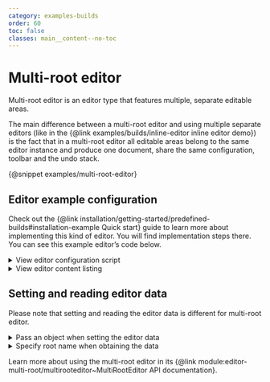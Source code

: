 ```yaml
---
category: examples-builds
order: 60
toc: false
classes: main__content--no-toc
---
```


# Multi-root editor

Multi-root editor is an editor type that features multiple, separate editable areas.

The main difference between a multi-root editor and using multiple separate editors (like in the {@link examples/builds/inline-editor inline editor demo}) is the fact that in a multi-root editor all editable areas belong to the same editor instance and produce one document, share the same configuration, toolbar and the undo stack.

{@snippet examples/multi-root-editor}

## Editor example configuration

Check out the {@link installation/getting-started/predefined-builds#installation-example Quick start} guide to learn more about implementing this kind of editor. You will find implementation steps there. You can see this example editor’s code below.

<details>
<summary>View editor configuration script</summary>

```js
import MultiRootEditor from '@ckeditor/ckeditor5-build-multi-root/src/ckeditor';

MultiRootEditor
    .create(
		// Define roots / editable areas:
		{
            header: document.querySelector( '#header' ),
            content: document.querySelector( '#content' ),
            leftSide: document.querySelector( '#left-side' ),
            rightSide: document.querySelector( '#right-side' )
        },
        // Editor configration:
        {
			cloudServices: {
				// All predefined builds include the Easy Image feature.
				// Provide correct configuration values to use it.
				tokenUrl: 'https://example.com/cs-token-endpoint',
				uploadUrl: 'https://your-organization-id.cke-cs.com/easyimage/upload/'
				// Read more about Easy Image - https://ckeditor.com/docs/ckeditor5/latest/features/images/image-upload/easy-image.html.
				// For other image upload methods see the guide - https://ckeditor.com/docs/ckeditor5/latest/features/images/image-upload/image-upload.html.
			}
		}
	)
	.then( editor => {
		window.editor = editor;

		// Append toolbar to a proper container.
		const toolbarContainer = document.querySelector( '#toolbar' );
		toolbarContainer.appendChild( editor.ui.view.toolbar.element );

		// Make toolbar sticky when the editor is focused.
		editor.ui.focusTracker.on( 'change:isFocused', () => {
			if ( editor.ui.focusTracker.isFocused ) {
				toolbarContainer.classList.add( 'sticky' );
			} else {
				toolbarContainer.classList.remove( 'sticky' );
			}
		} );
	} )
	.catch( error => {
		console.error( 'There was a problem initializing the editor.', error );
	} );

```

</details>

<details>
<summary>View editor content listing</summary>

```html
<div id="toolbar"></div>
<!--
    Wrapping the structure inside a pair of
    contenteditable="true" + contenteditable="false" elements
    is required to provide proper caret handling when
    using arrow keys at the start and end of an editable area.
    
    You can skip them if you don't want to move the
    caret between editable areas using arrow keys.
!--> 
<div contenteditable="true">
	<div contenteditable="false">
        <div id="header">
            Header content is inserted here.
        </div>
        <div id="content">
            Main content is inserted here.
        </div>
		<div class="boxes">
			<div class="box box-left editor">
				<div id="left-side">
					Left-side box content is inserted here.
				</div>
			</div>
			<div class="box box-right editor">
				<div id="right-side">
					Right-side box content is inserted here.
				</div>
			</div>
		</div>
	</div>
</div>

<style>
	.box {
		width: 50%;
	}

	.box-left {
		margin-right: 10px;
	}

    /*
        Make the editable "fill" the whole box.
        The box will grow if the other box grows too.
        This makes the whole box "clickable".
     */
	.box .ck-editor__editable {
		height: 100%;
	}

	/*
        When toolbar receives this class, it becomes sticky.
        If the toolbar would be scrolled outside of the visible area,
        instead it is kept at the top edge of the window.
     */
	#toolbar.sticky {
		position: sticky;
		top: 0px;
		z-index: 10;
	}
</style>
```

</details>

## Setting and reading editor data

Please note that setting and reading the editor data is different for multi-root editor.

<details>
<summary>Pass an object when setting the editor data</summary>

Setting the data using `editor.setData()`:
```js
    editor.setData( {
        header: '<p>Content for header part.</p>',
        content: '<p>Content for main part.</p>',
        leftSide: '<p>Content for left-side box.</p>',
        rightSide: '<p>Content for right-side box.</p>'
    } );
```

Setting the data through `config.initialData`:
```js
    MultiRootEditor.create(
        {
            header: document.querySelector( '#header' ),
            content: document.querySelector( '#content' ),
            leftSide: document.querySelector( '#left-side' ),
            rightSide: document.querySelector( '#right-side' )
        },
        {
            initialData: {
                header: '<p>Content for header part.</p>',
                content: '<p>Content for main part.</p>',
                leftSide: '<p>Content for left-side box.</p>',
                rightSide: '<p>Content for right-side box.</p>'
            }
        }
    );
```
</details>

<details>
<summary>Specify root name when obtaining the data</summary>

```js
    editor.getData( { rootName: 'leftSide' } ); // -> '<p>Content for left-side box.</p>'
```
</details>

Learn more about using the multi-root editor in its {@link module:editor-multi-root/multirooteditor~MultiRootEditor API documentation}.

